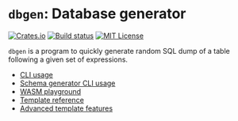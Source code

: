 `dbgen`: Database generator
===========================

[![Crates.io](https://img.shields.io/crates/v/dbgen.svg)](https://crates.io/crates/dbgen)
[![Build status](https://github.com/kennytm/dbgen/workflows/Rust/badge.svg)](https://github.com/kennytm/dbgen/actions?query=workflow%3ARust)
[![MIT License](https://img.shields.io/badge/license-MIT-blue.svg)](./LICENSE.txt)

`dbgen` is a program to quickly generate random SQL dump of a table following a given set of
expressions.

* [CLI usage](CLI.md)
* [Schema generator CLI usage](SchemaGen.md)
* [WASM playground](https://kennytm.github.io/dbgen/)
* [Template reference](Template.md)
* [Advanced template features](TemplateAdvanced.md)
